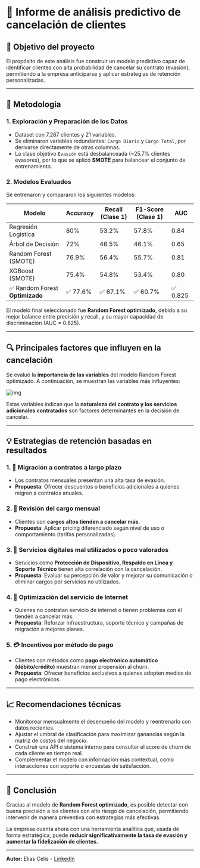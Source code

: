 # 📄 Informe de análisis predictivo de cancelación de clientes

## 🧩 Objetivo del proyecto

El propósito de este análisis fue construir un modelo predictivo capaz de identificar clientes con alta probabilidad de cancelar su contrato (evasión), permitiendo a la empresa anticiparse y aplicar estrategias de retención personalizadas.

---

## 🧪 Metodología

### 1. **Exploración y Preparación de los Datos**

- Dataset con 7.267 clientes y 21 variables.
- Se eliminaron variables redundantes: `Cargo Diario` y `Cargo Total`, por derivarse directamente de otras columnas.
- La clase objetivo `Evasión` está desbalanceada (~25.7% clientes evasores), por lo que se aplicó **SMOTE** para balancear el conjunto de entrenamiento.

### 2. **Modelos Evaluados**

Se entrenaron y compararon los siguientes modelos:

| Modelo                          | Accuracy | Recall (Clase 1) | F1-Score (Clase 1) | AUC      |
| ------------------------------- | -------- | ---------------- | ------------------ | -------- |
| Regresión Logística             | 80%      | 53.2%            | 57.8%              | 0.84     |
| Árbol de Decisión               | 72%      | 46.5%            | 46.1%              | 0.65     |
| Random Forest (SMOTE)           | 76.9%    | 56.4%            | 55.7%              | 0.81     |
| XGBoost (SMOTE)                 | 75.4%    | 54.8%            | 53.4%              | 0.80     |
| ✅ Random Forest **Optimizado** | ✅ 77.6% | ✅ 67.1%         | ✅ 60.7%           | ✅ 0.825 |

El modelo final seleccionado fue **Random Forest optimizado**, debido a su mejor balance entre precisión y recall, y su mayor capacidad de discriminación (AUC = 0.825).

---

## 🔍 Principales factores que influyen en la cancelación

Se evaluó la **importancia de las variables** del modelo Random Forest optimizado. A continuación, se muestran las variables más influyentes:

![img](../img/importancia_variables_rf.png)

Estas variables indican que la **naturaleza del contrato y los servicios adicionales contratados** son factores determinantes en la decisión de cancelar.

---

## 💡 Estrategias de retención basadas en resultados

### 1. 🔁 Migración a contratos a largo plazo

- Los contratos mensuales presentan una alta tasa de evasión.
- **Propuesta**: Ofrecer descuentos o beneficios adicionales a quienes migren a contratos anuales.

### 2. 💸 Revisión del cargo mensual

- Clientes con **cargos altos tienden a cancelar más**.
- **Propuesta**: Aplicar pricing diferenciado según nivel de uso o comportamiento (tarifas personalizadas).

### 3. 📱 Servicios digitales mal utilizados o poco valorados

- Servicios como **Protección de Dispositivo, Respaldo en Línea y Soporte Técnico** tienen alta correlación con la cancelación.
- **Propuesta**: Evaluar su percepción de valor y mejorar su comunicación o eliminar cargos por servicios no utilizados.

### 4. 📶 Optimización del servicio de Internet

- Quienes no contratan servicio de internet o tienen problemas con él tienden a cancelar más.
- **Propuesta**: Reforzar infraestructura, soporte técnico y campañas de migración a mejores planes.

### 5. 💳 Incentivos por método de pago

- Clientes con métodos como **pago electrónico automático (débito/crédito)** muestran menor propensión al churn.
- **Propuesta**: Ofrecer beneficios exclusivos a quienes adopten medios de pago electrónicos.

---

## 📈 Recomendaciones técnicas

- Monitorear mensualmente el desempeño del modelo y reentrenarlo con datos recientes.
- Ajustar el umbral de clasificación para maximizar ganancias según la matriz de costos del negocio.
- Construir una API o sistema interno para consultar el score de churn de cada cliente en tiempo real.
- Complementar el modelo con información más contextual, como interacciones con soporte o encuestas de satisfacción.

---

## 📌 Conclusión

Gracias al modelo de **Random Forest optimizado**, es posible detectar con buena precisión a los clientes con alto riesgo de cancelación, permitiendo intervenir de manera preventiva con estrategias más efectivas.

La empresa cuenta ahora con una herramienta analítica que, usada de forma estratégica, puede **reducir significativamente la tasa de evasión y aumentar la fidelización de clientes.**

---

**Autor:** Elias Celis - [LinkedIn](httpshttps://www.linkedin.com/in/ecelis)
